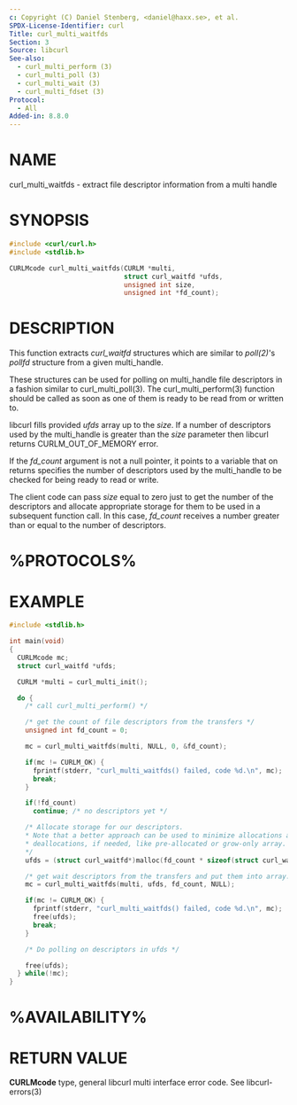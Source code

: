 ```yaml
---
c: Copyright (C) Daniel Stenberg, <daniel@haxx.se>, et al.
SPDX-License-Identifier: curl
Title: curl_multi_waitfds
Section: 3
Source: libcurl
See-also:
  - curl_multi_perform (3)
  - curl_multi_poll (3)
  - curl_multi_wait (3)
  - curl_multi_fdset (3)
Protocol:
  - All
Added-in: 8.8.0
---
```


# NAME

curl_multi_waitfds - extract file descriptor information from a multi handle

# SYNOPSIS

~~~c
#include <curl/curl.h>
#include <stdlib.h>

CURLMcode curl_multi_waitfds(CURLM *multi,
                             struct curl_waitfd *ufds,
                             unsigned int size,
                             unsigned int *fd_count);
~~~

# DESCRIPTION

This function extracts *curl_waitfd* structures which are similar to
*poll(2)*'s *pollfd* structure from a given multi_handle.

These structures can be used for polling on multi_handle file descriptors in a
fashion similar to curl_multi_poll(3). The curl_multi_perform(3)
function should be called as soon as one of them is ready to be read from or
written to.

libcurl fills provided *ufds* array up to the *size*.
If a number of descriptors used by the multi_handle is greater than the
*size* parameter then libcurl returns CURLM_OUT_OF_MEMORY error.

If the *fd_count* argument is not a null pointer, it points to a variable
that on returns specifies the number of descriptors used by the multi_handle to
be checked for being ready to read or write.

The client code can pass *size* equal to zero just to get the number of the
descriptors and allocate appropriate storage for them to be used in a
subsequent function call. In this case, *fd_count* receives a number greater
than or equal to the number of descriptors.

# %PROTOCOLS%

# EXAMPLE

~~~c
#include <stdlib.h>

int main(void)
{
  CURLMcode mc;
  struct curl_waitfd *ufds;

  CURLM *multi = curl_multi_init();

  do {
    /* call curl_multi_perform() */

    /* get the count of file descriptors from the transfers */
    unsigned int fd_count = 0;

    mc = curl_multi_waitfds(multi, NULL, 0, &fd_count);

    if(mc != CURLM_OK) {
      fprintf(stderr, "curl_multi_waitfds() failed, code %d.\n", mc);
      break;
    }

    if(!fd_count)
      continue; /* no descriptors yet */

    /* Allocate storage for our descriptors.
    * Note that a better approach can be used to minimize allocations and
    * deallocations, if needed, like pre-allocated or grow-only array.
    */
    ufds = (struct curl_waitfd*)malloc(fd_count * sizeof(struct curl_waitfd));

    /* get wait descriptors from the transfers and put them into array. */
    mc = curl_multi_waitfds(multi, ufds, fd_count, NULL);

    if(mc != CURLM_OK) {
      fprintf(stderr, "curl_multi_waitfds() failed, code %d.\n", mc);
      free(ufds);
      break;
    }

    /* Do polling on descriptors in ufds */

    free(ufds);
  } while(!mc);
}
~~~

# %AVAILABILITY%

# RETURN VALUE

**CURLMcode** type, general libcurl multi interface error code. See
libcurl-errors(3)
